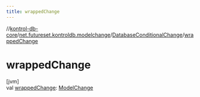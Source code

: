 ```yaml
---
title: wrappedChange
---
```

//[kontrol-db-core](../../../index.html)/[net.futureset.kontroldb.modelchange](../index.html)/[DatabaseConditionalChange](index.html)/[wrappedChange](wrapped-change.html)



# wrappedChange



[jvm]\
val [wrappedChange](wrapped-change.html): [ModelChange](../-model-change/index.html)




